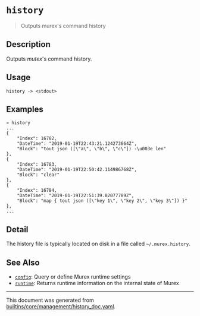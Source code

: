 # `history`

> Outputs murex's command history

## Description

Outputs _mutex_'s command history.

## Usage

```
history -> <stdout>
```

## Examples

```
» history
...
{
    "Index": 16782,
    "DateTime": "2019-01-19T22:43:21.124273664Z",
    "Block": "tout json ([\"a\", \"b\", \"c\"]) -\u003e len"
},
{
    "Index": 16783,
    "DateTime": "2019-01-19T22:50:42.114986768Z",
    "Block": "clear"
},
{
    "Index": 16784,
    "DateTime": "2019-01-19T22:51:39.82077789Z",
    "Block": "map { tout json ([\"key 1\", \"key 2\", \"key 3\"]) }"
},
...
```

## Detail

The history file is typically located on disk in a file called `~/.murex.history`.

## See Also

* [`config`](../commands/config.md):
  Query or define Murex runtime settings
* [`runtime`](../commands/runtime.md):
  Returns runtime information on the internal state of Murex

<hr/>

This document was generated from [builtins/core/management/history_doc.yaml](https://github.com/lmorg/murex/blob/master/builtins/core/management/history_doc.yaml).